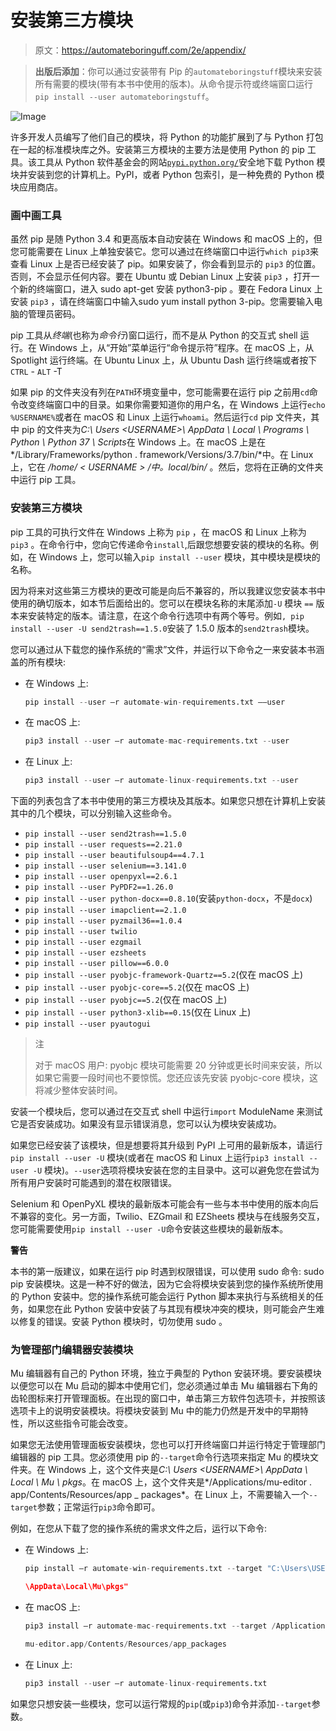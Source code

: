 # 安装第三方模块

> 原文：<https://automateboringuff.com/2e/appendix/>

> **出版后添加**：你可以通过安装带有 Pip 的`automateboringstuff`模块来安装所有需要的模块(带有本书中使用的版本)。从命令提示符或终端窗口运行`pip install --user automateboringstuff`。

![Image](img/2ec8771c5c1b70620c047553bc043fa9.png)

许多开发人员编写了他们自己的模块，将 Python 的功能扩展到了与 Python 打包在一起的标准模块库之外。安装第三方模块的主要方法是使用 Python 的 pip 工具。该工具从 Python 软件基金会的网站[`pypi.python.org/`](https://pypi.python.org/)安全地下载 Python 模块并安装到您的计算机上。PyPI，或者 Python 包索引，是一种免费的 Python 模块应用商店。

### 画中画工具

虽然 pip 是随 Python 3.4 和更高版本自动安装在 Windows 和 macOS 上的，但您可能需要在 Linux 上单独安装它。您可以通过在终端窗口中运行`which pip3`来查看 Linux 上是否已经安装了 pip。如果安装了，你会看到显示的 `pip3` 的位置。否则，不会显示任何内容。要在 Ubuntu 或 Debian Linux 上安装 `pip3` ，打开一个新的终端窗口，进入 sudo apt-get 安装 python3-pip 。要在 Fedora Linux 上安装 `pip3` ，请在终端窗口中输入sudo yum install python 3-pip。您需要输入电脑的管理员密码。

pip 工具从*终端*(也称为*命令行*)窗口运行，而不是从 Python 的交互式 shell 运行。在 Windows 上，从“开始”菜单运行“命令提示符”程序。在 macOS 上，从 Spotlight 运行终端。在 Ubuntu Linux 上，从 Ubuntu Dash 运行终端或者按下 `CTRL` - `ALT` -T

如果 pip 的文件夹没有列在`PATH`环境变量中，您可能需要在运行 pip 之前用`cd`命令改变终端窗口中的目录。如果你需要知道你的用户名，在 Windows 上运行`echo %USERNAME%`或者在 macOS 和 Linux 上运行`whoami`。然后运行`cd` pip 文件夹，其中 pip 的文件夹为*C:\ Users \<USERNAME>\ AppData \ Local \ Programs \ Python \ Python 37 \ Scripts*在 Windows 上。在 macOS 上是在*/Library/Frameworks/python . framework/Versions/3.7/bin/*中。在 Linux 上，它在 */home/ < USERNAME > /中。local/bin/* 。然后，您将在正确的文件夹中运行 pip 工具。

### 安装第三方模块

pip 工具的可执行文件在 Windows 上称为 `pip` ，在 macOS 和 Linux 上称为 `pip3` 。在命令行中，您向它传递命令`install`,后跟您想要安装的模块的名称。例如，在 Windows 上，您可以输入`pip install --user` 模块，其中模块是模块的名称。

因为将来对这些第三方模块的更改可能是向后不兼容的，所以我建议您安装本书中使用的确切版本，如本节后面给出的。您可以在模块名称的末尾添加`-U` 模块 `==` 版本来安装特定的版本。请注意，在这个命令行选项中有两个等号。例如`, pip install --user -U send2trash==1.5.0`安装了 1.5.0 版本的`send2trash`模块。

您可以通过从下载您的操作系统的“需求”文件，并运行以下命令之一来安装本书涵盖的所有模块:

*   在 Windows 上:

    ```py
    pip install --user –r automate-win-requirements.txt ––user
    ```

*   在 macOS 上:

    ```py
    pip3 install --user –r automate-mac-requirements.txt --user
    ```

*   在 Linux 上:

    ```py
    pip3 install --user –r automate-linux-requirements.txt --user
    ```

下面的列表包含了本书中使用的第三方模块及其版本。如果您只想在计算机上安装其中的几个模块，可以分别输入这些命令。

*   `pip install --user send2trash==1.5.0`
*   `pip install --user requests==2.21.0`
*   `pip install --user beautifulsoup4==4.7.1`
*   `pip install --user selenium==3.141.0`
*   `pip install --user openpyxl==2.6.1`
*   `pip install --user PyPDF2==1.26.0`
*   `pip install --user python-docx==0.8.10`(安装`python-docx`，不是`docx`)
*   `pip install --user imapclient==2.1.0`
*   `pip install --user pyzmail36==1.0.4`
*   `pip install --user twilio`
*   `pip install --user ezgmail`
*   `pip install --user ezsheets`
*   `pip install --user pillow==6.0.0`
*   `pip install --user pyobjc-framework-Quartz==5.2`(仅在 macOS 上)
*   `pip install --user pyobjc-core==5.2`(仅在 macOS 上)
*   `pip install --user pyobjc==5.2`(仅在 macOS 上)
*   `pip install --user python3-xlib==0.15`(仅在 Linux 上)
*   `pip install --user pyautogui`

> 注
>
> 对于 macOS 用户: pyobjc 模块可能需要 20 分钟或更长时间来安装，所以如果它需要一段时间也不要惊慌。您还应该先安装 pyobjc-core 模块，这将减少整体安装时间。

安装一个模块后，您可以通过在交互式 shell 中运行`import` ModuleName 来测试它是否安装成功。如果没有显示错误消息，您可以认为模块安装成功。

如果您已经安装了该模块，但是想要将其升级到 PyPI 上可用的最新版本，请运行`pip install --user -U` 模块(或者在 macOS 和 Linux 上运行`pip3 install --user -U` 模块)。`--user`选项将模块安装在您的主目录中。这可以避免您在尝试为所有用户安装时可能遇到的潜在权限错误。

Selenium 和 OpenPyXL 模块的最新版本可能会有一些与本书中使用的版本向后不兼容的变化。另一方面，Twilio、EZGmail 和 EZSheets 模块与在线服务交互，您可能需要使用`pip install --user -U`命令安装这些模块的最新版本。

**警告**

本书的第一版建议，如果在运行 pip 时遇到权限错误，可以使用 sudo 命令: sudo pip 安装模块。这是一种不好的做法，因为它会将模块安装到您的操作系统所使用的 Python 安装中。您的操作系统可能会运行 Python 脚本来执行与系统相关的任务，如果您在此 Python 安装中安装了与其现有模块冲突的模块，则可能会产生难以修复的错误。安装 Python 模块时，切勿使用 sudo 。

### 为管理部门编辑器安装模块

Mu 编辑器有自己的 Python 环境，独立于典型的 Python 安装环境。要安装模块以便您可以在 Mu 启动的脚本中使用它们，您必须通过单击 Mu 编辑器右下角的齿轮图标来打开管理面板。在出现的窗口中，单击第三方软件包选项卡，并按照该选项卡上的说明安装模块。将模块安装到 Mu 中的能力仍然是开发中的早期特性，所以这些指令可能会改变。

如果您无法使用管理面板安装模块，您也可以打开终端窗口并运行特定于管理部门编辑器的 pip 工具。您必须使用 pip 的`--target`命令行选项来指定 Mu 的模块文件夹。在 Windows 上，这个文件夹是*C:\ Users \<USERNAME>\ AppData \ Local \ Mu \ pkgs*。在 macOS 上，这个文件夹是*/Applications/mu-editor . app/Contents/Resources/app _ packages*。在 Linux 上，不需要输入一个`--target`参数；正常运行`pip3`命令即可。

例如，在您从下载了您的操作系统的需求文件之后，运行以下命令:

*   在 Windows 上:

    ```py
    pip install –r automate-win-requirements.txt --target "C:\Users\USERNAME

    \AppData\Local\Mu\pkgs"
    ```

*   在 macOS 上:

    ```py
    pip3 install –r automate-mac-requirements.txt --target /Applications/

    mu-editor.app/Contents/Resources/app_packages
    ```

*   在 Linux 上:

    ```py
    pip3 install --user –r automate-linux-requirements.txt
    ```

如果您只想安装一些模块，您可以运行常规的`pip`(或`pip3`)命令并添加`--target`参数。